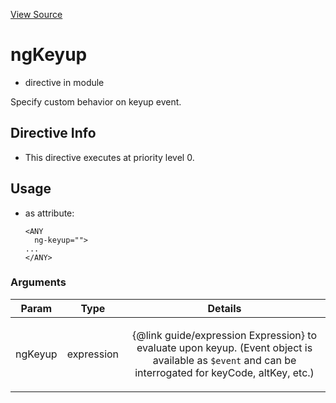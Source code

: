 

[View Source](http://github.com///tree/master/#L19293)



# ngKeyup



* directive in module []()






Specify custom behavior on keyup event.








## Directive Info


* This directive executes at priority level 0.


## Usage



* as attribute:
    ```
    <ANY
      ng-keyup="">
    ...
    </ANY>
    ```




### Arguments

| Param | Type | Details |
| :--: | :--: | :--: |
| ngKeyup | expression | <p>{@link guide/expression Expression} to evaluate upon keyup. (Event object is available as <code>$event</code> and can be interrogated for keyCode, altKey, etc.)</p>  |




